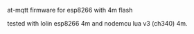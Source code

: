 at-mqtt firmware for esp8266 with 4m flash

tested with lolin esp8266 4m and nodemcu lua v3 (ch340) 4m.
